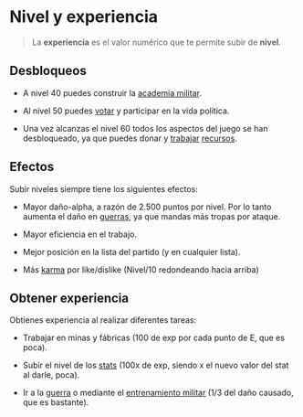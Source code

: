 # Nivel y experiencia

> La **experiencia** es el valor numérico que te permite subir de **nivel**. 

## Desbloqueos

- A nivel 40 puedes construir la [academia militar](/1.-Perfil/Academia-Militar/).

- Al nivel 50 puedes [votar](/3.-Politica/Votar/) y participar en la vida política. 

- Una vez alcanzas el nivel 60 todos los aspectos del juego se han desbloqueado, ya que puedes donar y [trabajar](/2.-Economia/Trabajar/) [recursos](/2.-Economia/Recursos/).

## Efectos

Subir niveles siempre tiene los siguientes efectos:

- Mayor daño-alpha, a razón de 2.500 puntos por nivel. Por lo tanto aumenta el daño en [guerras](/4.-Guerras/Guerras/), ya que mandas más tropas por ataque.

- Mayor eficiencia en el trabajo.

- Mejor posición en la lista del partido (y en cualquier lista).

- Más [karma](/7.-Periodismo/Karma/) por like/dislike (Nivel/10 redondeando hacia arriba)


## Obtener experiencia

Obtienes experiencia al realizar diferentes tareas:

- Trabajar en minas y fábricas (100 de exp por cada punto de E, que es poca).

- Subir el nivel de los [stats](/1.-Perfil/Habilidades/) (100x de exp, siendo x el nuevo valor del stat al darle, poca).

- Ir a la [guerra](/4.-Guerras/Guerras/) o mediante el [entrenamiento militar](/4.-Guerras/Entrenamiento-Militar/) (1/3 del daño causado, que es bastante).
